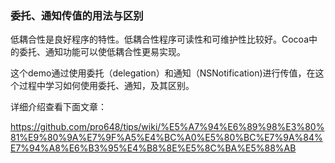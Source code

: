 ### 委托、通知传值的用法与区别

低耦合性是良好程序的特性。低耦合性程序可读性和可维护性比较好。Cocoa中的委托、通知功能可以使低耦合性更易实现。

这个demo通过使用委托（delegation）和通知（NSNotification)进行传值，在这个过程中学习如何使用委托、通知，及其区别。

详细介绍查看下面文章：

<https://github.com/pro648/tips/wiki/%E5%A7%94%E6%89%98%E3%80%81%E9%80%9A%E7%9F%A5%E4%BC%A0%E5%80%BC%E7%9A%84%E7%94%A8%E6%B3%95%E4%B8%8E%E5%8C%BA%E5%88%AB>